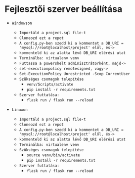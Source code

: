# Fejlesztői szerver beállítása

- `Windowson`
    - `Importáld a project.sql file-t`
    - `Cloneozd ezt a repot`
    - `A config.py-ben szedd ki a kommentet a DB_URI = 'mysql://root@localhost/project' elől, és->`
    - `kommenteld ki az alatta lévő DB_URI elérési utat`
    - `Terminálba: virtualenv venv`
    - `Futtassa a powershelt adminisztrátorként, majd->`
    - `set-executionpolicy remotesigned, vagy->` 
    - `Set-ExecutionPolicy Unrestricted -Scop CurrentUser`
    - `Szükséges csomagok telepítése`
        - `venv/Scripts/activate`
        - `pip install -r requirements.txt`
    - `Szerver futtatása:`
        - `flask run / flask run --reload`
    
- `Linuxon`
    - `Importáld a project.sql file-t`
    - `Cloneozd ezt a repot`
    - `A config.py-ben szedd ki a kommentet a DB_URI = 'mysql://root@localhost/project' elől, és->`
    - `kommenteld ki az alatta lévő DB_URI elérési utat`
    - `Terminálba: virtualenv venv`
    - `Szükséges csomagok telepítése`
        - `source venv/bin/activate`
        - `pip install -r requirements.txt`
    - `Szerver futtatása:`
        - `flask run / flask run --reload`
    




